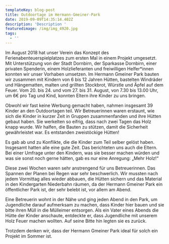 ```yaml
---
templateKey: blog-post
title: Outdoortage im Hermann-Gmeiner-Park
date: 2019-09-09T14:35:14.402Z
description: 'Description '
featuredimage: /img/img_4920.jpg
tags:
  - ''
---
```

Im August 2018 hat unser Verein das Konzept des Ferienabenteuerspielplatzes zum ersten Mal in einem Projekt umgesetzt. Mit Unterstützung von der Stadt Dornbirn, der Sparkasse Dornbirn, einer privaten Spenderin, einem Holzlieferanten und freiwilligen Helfer*innen konnten wir unser Vorhaben umsetzen. Im Hermann Gmeiner Park bauten wir zusammen mit Kindern von 6 bis 12 Jahren Hütten, bastelten Windräder und Hängematten, malten und grillten Stockbrot, Würstle und Äpfel auf dem Feuer. Vom 20. bis 24. und vom 27. bis 31. August, von 7.30 bis 13.00 Uhr, um 6€ pro Tag und Kind, konnten Eltern ihre Kinder zu uns bringen.

Obwohl wir fast keine Werbung gemacht haben, nahmen insgesamt 39 Kinder an den Outdoortagen teil. Wir Betreuerinnen waren erstaunt, wie sich die Kinder in kurzer Zeit in Gruppen zusammenfanden und ihre Hütten gebaut haben. Sie werkelten so eifrig, dass nach zwei Tagen das Holz knapp wurde. Wir halfen, die Bauten zu stützen, damit die Sicherheit gewährleistet war. Es entstanden zweistöckige Hütten! 

Es gab ab und zu Konflikte, die die Kinder zum Teil selber gelöst haben. Insgesamt hatten alle eine gute Zeit. Das berichteten uns auch die Eltern. Bei einer Umfrage unter den Kindern, was sie besser machen würden und was sie sonst noch gerne hätten, gab es nur eine Anregung: „Mehr Holz!“ 

Diese zwei Wochen waren sehr anstrengend für uns Betreuerinnen. Das Spannen der Planen bei Regen war sehr beschwerlich. Wir mussten nach jedem Vormittag alles wieder abbauen, die Hütten sichern und das Material in den Kindergarten Niederbahn räumen, da der Hermann Gmeiner Park ein öffentlicher Park ist, der sehr belebt ist, vor allem am Abend.

Eine Betreuerin wohnt in der Nähe und ging jeden Abend in den Park, um Jugendliche darauf aufmerksam zu machen, dass Kinder hier bauen und sie bitte ihren Müll in die Mülleimer entsorgen. Als ein Vater eines Abends die Hütte der Kinder anschaute, entdeckte er, dass Jugendliche mit unserem Holz Feuer machen wollten. Auf seine Bitte hin legten sie es zurück.

Trotzdem denken wir, dass der Hermann Gmeiner Park ideal für solch ein Projekt im Sommer ist.
